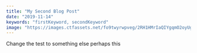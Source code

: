 ```yaml
---
title: "My Second Blog Post"
date: "2019-11-14"
keywords: "firstKeyword, secondKeyword"
image: "https://images.ctfassets.net/fo9twyrwpveg/2RH1HMrIaQIYgqmO2oyUgi/6b57a5e139e8a8bdc5257b7548f4cdee/Gatsby_Contentful.jpg?fm=jpg&fl=progressive&q=90&w=2156"
---
```


Change the test to something else perhaps this

